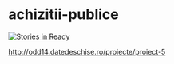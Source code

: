achizitii-publice
=================

[![Stories in Ready](https://badge.waffle.io/thesponge/achizitii-publice.png?label=ready&title=Ready)](http://waffle.io/thesponge/achizitii-publice)

http://odd14.datedeschise.ro/proiecte/proiect-5
